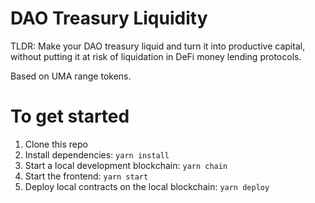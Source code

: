 # DAO Treasury Liquidity

TLDR: Make your DAO treasury liquid and turn it into productive capital, without putting it at risk of liquidation in DeFi money lending protocols. 

Based on UMA range tokens.

# To get started
1. Clone this repo
2. Install dependencies: `yarn install` 
3. Start a local development blockchain: `yarn chain`
4. Start the frontend: `yarn start`
5. Deploy local contracts on the local blockchain: `yarn deploy`
